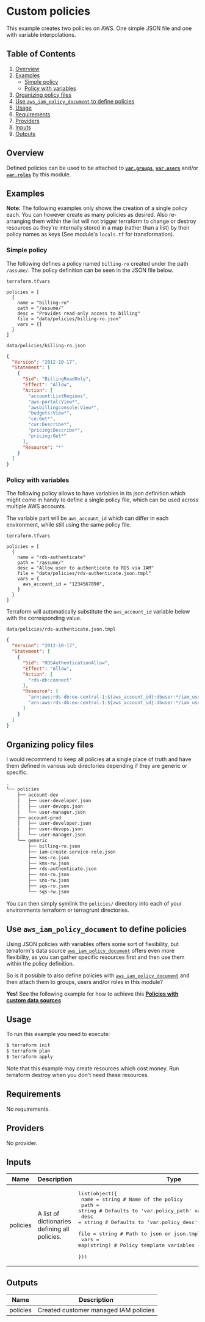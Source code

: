 # Custom policies

This example creates two policies on AWS. One simple JSON file and one with variable interpolations.

## Table of Contents

1. [Overview](#overview)
2. [Examples](#examples)
    - [Simple policy](#simple-policy)
    - [Policy with variables](#policy-with-variables)
3. [Organizing policy files](#organizing-policy-files)
4. [Use `aws_iam_policy_document` to define policies](#use-aws_iam_policy_document-to-define-policies)
5. [Usage](#usage)
6. [Requirements](#requirements)
7. [Providers](#providers)
8. [Inputs](#inputs)
9. [Outputs](#outputs)


## Overview

Defined policies can be used to be attached to **[`var.groups`](../groups/)**, **[`var.users`](../users/)** and/or **[`var.roles`](../roles/)** by this module.


## Examples

**Note:** The following examples only shows the creation of a single policy each.
You can however create as many policies as desired. Also re-arranging them within the list will not
trigger terraform to change or destroy resources as they're internally stored in a map (rather than a list) by their policy names as keys (See module's `locals.tf` for transformation).

### Simple policy

The following defines a policy named `billing-ro` created under the path `/assume/`.
The policy definition can be seen in the JSON file below.

`terraform.tfvars`
```hcl
policies = [
  {
    name = "billing-ro"
    path = "/assume/"
    desc = "Provides read-only access to billing"
    file = "data/policies/billing-ro.json"
    vars = {}
  }
]
```

`data/policies/billing-ro.json`
```json
{
  "Version": "2012-10-17",
  "Statement": [
    {
      "Sid": "BillingReadOnly",
      "Effect": "Allow",
      "Action": [
        "account:ListRegions",
        "aws-portal:View*",
        "awsbillingconsole:View*",
        "budgets:View*",
        "ce:Get*",
        "cur:Describe*",
        "pricing:Describe*",
        "pricing:Get*"
      ],
      "Resource": "*"
    }
  ]
}
```

### Policy with variables

The following policy allows to have variables in its json definition which might come in handy
to define a single policy file, which can be used across multiple AWS accounts.

The variable part will be `aws_account_id` which can differ in each environment, while still using the same policy file.

`terraform.tfvars`
```hcl
policies = [
  {
    name = "rds-authenticate"
    path = "/assume/"
    desc = "Allow user to authenticate to RDS via IAM"
    file = "data/policies/rds-authenticate.json.tmpl"
    vars = {
      aws_account_id = "1234567890",
    }
  }
]
```

Terraform will automatically substitute the `aws_account_id` variable below with the corresponding value.

`data/policies/rds-authenticate.json.tmpl`
```json
{
  "Version": "2012-10-17",
  "Statement": [
    {
      "Sid": "RDSAuthenticationAllow",
      "Effect": "Allow",
      "Action": [
        "rds-db:connect"
      ],
      "Resource": [
        "arn:aws:rds-db:eu-central-1:${aws_account_id}:dbuser:*/iam_user_rw",
        "arn:aws:rds-db:eu-central-1:${aws_account_id}:dbuser:*/iam_user_ro"
      ]
    }
  ]
}
```

## Organizing policy files

I would recommend to keep all policies at a single place of truth and have them defined in various sub directories depending if they are generic or specific.

```bash
.
└── policies
    ├── account-dev
    │   ├── user-developer.json
    │   ├── user-devops.json
    │   └── user-manager.json
    ├── account-prod
    │   ├── user-developer.json
    │   ├── user-devops.json
    │   └── user-manager.json
    └── generic
        ├── billing-ro.json
        ├── iam-create-service-role.json
        ├── kms-ro.json
        ├── kms-rw.json
        ├── rds-authenticate.json
        ├── sns-ro.json
        ├── sns-rw.json
        ├── sqs-ro.json
        └── sqs-rw.json
```

You can then simply symlink the `policies/` directory into each of your environments terraform or terragrunt directories.



## Use `aws_iam_policy_document` to define policies

Using JSON policies with variables offers some sort of flexibility, but terraform's data source [`aws_iam_policy_document`](https://registry.terraform.io/providers/hashicorp/aws/latest/docs/data-sources/iam_policy_document) offers even more flexibility, as you can gather specific resources first and then use them within the policy definition.

So is it possible to also define policies with [`aws_iam_policy_document`](https://registry.terraform.io/providers/hashicorp/aws/latest/docs/data-sources/iam_policy_document) and then attach them to groups, users and/or roles in this module?

**Yes!** See the following example for how to achieve this **[Policies with custom data sources](../policies-with-custom-data-sources)**


## Usage

To run this example you need to execute:

```bash
$ terraform init
$ terraform plan
$ terraform apply
```

Note that this example may create resources which cost money. Run terraform destroy when you don't need these resources.


<!-- BEGINNING OF PRE-COMMIT-TERRAFORM DOCS HOOK -->
## Requirements

No requirements.

## Providers

No provider.

## Inputs

| Name | Description | Type | Default | Required |
|------|-------------|------|---------|:--------:|
| policies | A list of dictionaries defining all policies. | <pre>list(object({<br>    name = string      # Name of the policy<br>    path = string      # Defaults to 'var.policy_path' variable is set to null<br>    desc = string      # Defaults to 'var.policy_desc' variable is set to null<br>    file = string      # Path to json or json.tmpl file of policy<br>    vars = map(string) # Policy template variables {key: val, ...}<br>  }))</pre> | `[]` | no |

## Outputs

| Name | Description |
|------|-------------|
| policies | Created customer managed IAM policies |

<!-- END OF PRE-COMMIT-TERRAFORM DOCS HOOK -->
